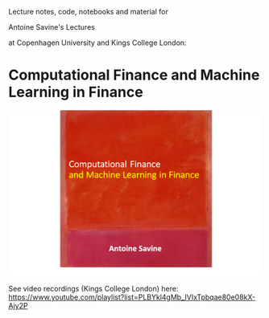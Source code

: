 Lecture notes, code, notebooks and material for

Antoine Savine's Lectures 

at Copenhagen University and Kings College London:

# Computational Finance and Machine Learning in Finance

![Screenshot](CompFinTitle.png)

See video recordings (Kings College London) here: 
https://www.youtube.com/playlist?list=PLBYkl4gMb_IVIxTpbqae80e08kX-Ajy2P
